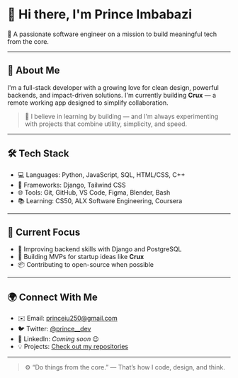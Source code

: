 # 👋 Hi there, I'm Prince Imbabazi

🚀 A passionate software engineer on a mission to build meaningful tech from the core.

---

## 🧠 About Me

I'm a full-stack developer with a growing love for clean design, powerful backends, and impact-driven solutions. I'm currently building **Crux** — a remote working app designed to simplify collaboration.

> 💬 I believe in learning by building — and I'm always experimenting with projects that combine utility, simplicity, and speed.

---

## 🛠️ Tech Stack

- 💻 Languages: Python, JavaScript, SQL, HTML/CSS, C++
- 🧰 Frameworks: Django, Tailwind CSS
- 🌐 Tools: Git, GitHub, VS Code, Figma, Blender, Bash
- 📚 Learning: CS50, ALX Software Engineering, Coursera

---

## 🌱 Current Focus

- 🎯 Improving backend skills with Django and PostgreSQL
- 🧪 Building MVPs for startup ideas like **Crux**
- 📦 Contributing to open-source when possible

---

## 🌍 Connect With Me

- ✉️ Email: princeiu250@gmail.com  
- 🐦 Twitter: [@prince__dev](https://twitter.com/prince__dev)  
- 💼 LinkedIn: *Coming soon* 😉  
- 💡 Projects: [Check out my repositories](https://github.com/PrinceImbabazi)

---

> ⚙️ “Do things from the core.” — That’s how I code, design, and think.

